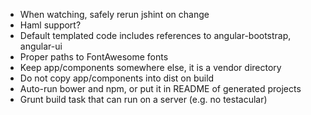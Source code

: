 - When watching, safely rerun jshint on change
- Haml support?
- Default templated code includes references to angular-bootstrap, angular-ui
- Proper paths to FontAwesome fonts
- Keep app/components somewhere else, it is a vendor directory
- Do not copy app/components into dist on build
- Auto-run bower and npm, or put it in README of generated projects
- Grunt build task that can run on a server (e.g. no testacular)
